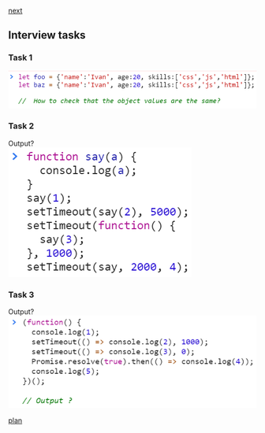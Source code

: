 <a href="02.md">next</a>
<h2>Interview tasks</h2>

<h3>Task 1</h3>
<div>
<img src="media/int_1.png">
</div>

<h3>Task 2</h3>
<div>
Output?

<br/>

<img src="media/int_2.png">
</div>

<h3>Task 3</h3>
<div>
Output?

<br/>

<img src="media/int_3.png">
</div>

<a href="00.md">plan</a>
